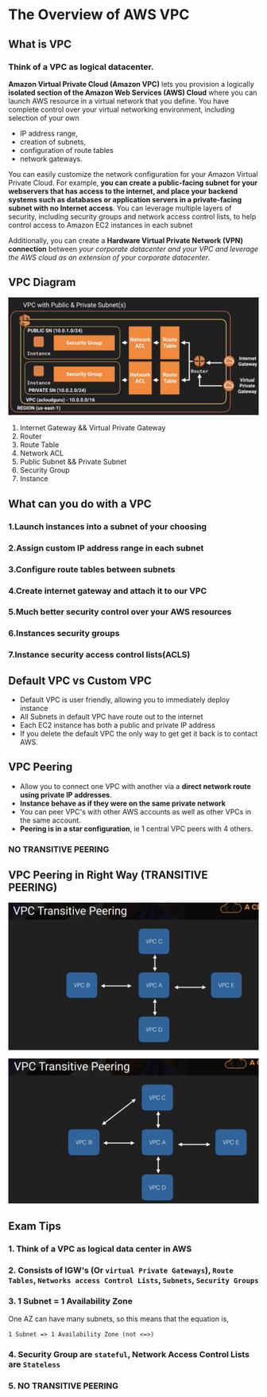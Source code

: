 # The Overview of AWS VPC

## What is VPC

### Think of a VPC as logical datacenter.

**Amazon Virtual Private Cloud (Amazon VPC)** lets you provision a logically **isolated section of the Amazon Web Services (AWS) Cloud** where you can launch AWS resource in a virtual network that you define. You have complete control over your virtual networking environment, including selection of your own 

* IP address range, 
* creation of subnets, 
* configuration of route tables 
* network gateways.


You can easily customize the network configuration for your Amazon Virtual Private Cloud. For example, **you can create a public-facing subnet for your webservers that has access to the internet, and place your backend systems such as databases or application servers in a private-facing subnet with no Internet access**. You can leverage multiple layers of security, including security groups and network access control lists, to help control access to Amazon EC2 instances in each subnet


Additionally, you can create a **Hardware Virtual Private Network (VPN) connection** between *your corporate datacenter and your VPC and leverage the AWS cloud as an extension of your corporate datacenter*.


## VPC Diagram

![Alt Image Text](images/1_1.jpg "body image")

1. Internet Gateway  &&  Virtual Private Gateway
2. Router
3. Route Table
4. Network ACL
5. Public Subnet && Private Subnet
6. Security Group
7. Instance


## What can you do with a VPC

### 1.Launch instances into a subnet of your choosing
### 2.Assign custom IP address range in each subnet
### 3.Configure route tables between subnets
### 4.Create internet gateway and attach it to our VPC
### 5.Much better security control over your AWS resources
### 6.Instances security groups
### 7.Instance security access control lists(ACLS)


## Default VPC vs Custom VPC

* Default VPC is user friendly, allowing you to immediately deploy instance
* All Subnets in default VPC have route out to the internet
* Each EC2 instance has both a public and private IP address
* If you delete the default VPC the only way to get get it back is to contact AWS.


## VPC Peering

* Allow you to connect one VPC with another via a **direct network route using private IP addresses**.
* **Instance behave as if they were on the same private network**
* You can peer VPC's with other AWS accounts as well as other VPCs in the same account.
* **Peering is in a star configuration**, ie 1 central VPC peers with 4 others. 

### NO TRANSITIVE PEERING

## VPC Peering in Right Way (TRANSITIVE PEERING)

![Alt Image Text](images/1_2.jpg "body image")

![Alt Image Text](images/1_3.jpg "body image")


## Exam Tips

### 1. Think of a VPC as logical data center in AWS
### 2. Consists of IGW's (Or `virtual Private Gateways`), `Route Tables`, `Networks access Control Lists`, `Subnets`, `Security Groups`
### 3. 1 Subnet = 1 Availability Zone

One AZ can have many subnets,  so this means that the equation is,

```
1 Subnet => 1 Availability Zone (not <=>)
```

### 4. Security Group are `stateful`, Network Access Control Lists are `Stateless`
### 5. NO TRANSITIVE PEERING
